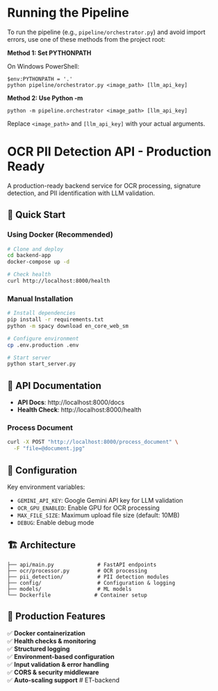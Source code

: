 # Running the Pipeline

To run the pipeline (e.g., `pipeline/orchestrator.py`) and avoid import errors, use one of these methods from the project root:

**Method 1: Set PYTHONPATH**

On Windows PowerShell:
```
$env:PYTHONPATH = '.'
python pipeline/orchestrator.py <image_path> [llm_api_key]
```

**Method 2: Use Python -m**

```
python -m pipeline.orchestrator <image_path> [llm_api_key]
```

Replace `<image_path>` and `[llm_api_key]` with your actual arguments.
# OCR PII Detection API - Production Ready

A production-ready backend service for OCR processing, signature detection, and PII identification with LLM validation.

## 🚀 Quick Start

### Using Docker (Recommended)
```bash
# Clone and deploy
cd backend-app
docker-compose up -d

# Check health
curl http://localhost:8000/health
```

### Manual Installation
```bash
# Install dependencies
pip install -r requirements.txt
python -m spacy download en_core_web_sm

# Configure environment
cp .env.production .env

# Start server
python start_server.py
```

## 📖 API Documentation

- **API Docs**: http://localhost:8000/docs
- **Health Check**: http://localhost:8000/health

### Process Document
```bash
curl -X POST "http://localhost:8000/process_document" \
  -F "file=@document.jpg"
```

## 🔧 Configuration

Key environment variables:
- `GEMINI_API_KEY`: Google Gemini API key for LLM validation
- `OCR_GPU_ENABLED`: Enable GPU for OCR processing
- `MAX_FILE_SIZE`: Maximum upload file size (default: 10MB)
- `DEBUG`: Enable debug mode

## 🏗️ Architecture

```
├── api/main.py              # FastAPI endpoints
├── ocr/processor.py         # OCR processing
├── pii_detection/           # PII detection modules  
├── config/                  # Configuration & logging
├── models/                  # ML models
└── Dockerfile              # Container setup
```

## 🚀 Production Features

✅ **Docker containerization**  
✅ **Health checks & monitoring**  
✅ **Structured logging**  
✅ **Environment-based configuration**  
✅ **Input validation & error handling**  
✅ **CORS & security middleware**  
✅ **Auto-scaling support**
#   E T - b a c k e n d 
 
 